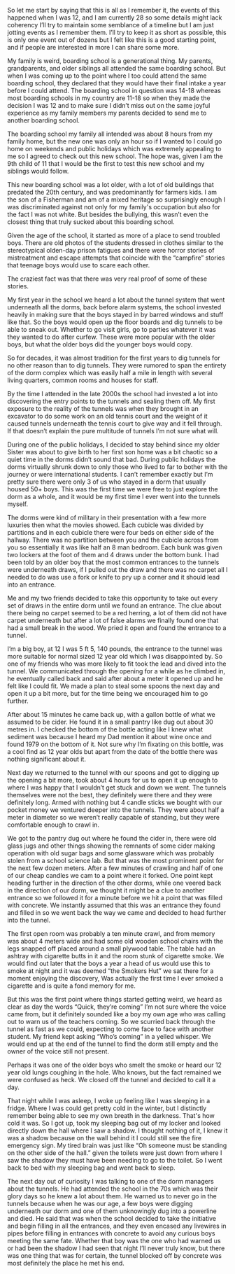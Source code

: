 So let me start by saying that this is all as I remember it, the events of this happened when I was 12, and I am currently 28 so some details might lack coherency I’ll try to maintain some semblance of a timeline but I am just jotting events as I remember them. I’ll try to keep it as short as possible, this is only one event out of dozens but I felt like this is a good starting point, and if people are interested in more I can share some more.  
  
My family is weird, boarding school is a generational thing. My parents, grandparents, and older siblings all attended the same boarding school. But when I was coming up to the point where I too could attend the same boarding school, they declared that they would have their final intake a year before I could attend. The boarding school in question was 14-18 whereas most boarding schools in my country are 11-18 so when they made the decision I was 12 and to make sure I didn’t miss out on the same  joyful experience as my family members my parents decided to send me to another boarding school.  
  
The boarding school my family all intended was about 8 hours from my family home, but the new one was only an hour so if I wanted to I could go home on weekends and public holidays which was extremely appealing to me so I agreed to check out this new school. The hope was, given I am the 9th child of 11 that I would be the first to test this new school and my siblings would follow.  
  
This new boarding school was a lot older, with a lot of old buildings that predated the 20th century, and was predominantly for farmers kids. I am the son of a Fisherman and am of a mixed heritage so surprisingly enough I was discriminated against not only for my family's occupation but also for the fact I was not white. But besides the bullying, this wasn’t even the closest thing that truly sucked about this boarding school.  
  
Given the age of the school, it started as more of a place to send troubled boys. There are old photos of the students dressed in clothes similar to the stereotypical olden-day prison fatigues and there were horror stories of mistreatment and escape attempts that coincide with the “campfire” stories that teenage boys would use to scare each other.  
  
The craziest fact was that there was very real proof of some of these stories.  
  
My first year in the school we heard a lot about the tunnel system that went underneath all the dorms, back before alarm systems, the school invested heavily in making sure that the boys stayed in by barred windows and stuff like that. So the boys would open up the floor boards and dig tunnels to be able to sneak out. Whether to go visit girls, go to parties whatever it was they wanted to do after curfew. These were more popular with the older boys, but what the older boys did the younger boys would copy.  
  
So for decades, it was almost tradition for the first years to dig tunnels for no other reason than to dig tunnels. They were rumored to span the entirety of the dorm complex which was easily half a mile in length with several living quarters, common rooms and houses for staff.  
  
By the time I attended in the late 2000s the school had invested a lot into discovering the entry points to the tunnels and sealing them off. My first exposure to the reality of the tunnels was when they brought in an excavator to do some work on an old tennis court and the weight of it caused tunnels underneath the tennis court to give way and it fell through. If that doesn’t explain the pure multitude of tunnels I’m not sure what will.  
  
During one of the public holidays, I decided to stay behind since my older Sister was about to give birth to her first son home was a bit chaotic so a quiet time in the dorms didn’t sound that bad. During public holidays the dorms virtually shrunk down to only those who lived to far to bother with the journey or were international students. I can’t remember exactly but I’m pretty sure there were only 3 of us who stayed in a dorm that usually housed 50+ boys. This was the first time we were free to just explore the dorm as a whole, and it would be my first time I ever went into the tunnels myself.  
  
The dorms were kind of military in their presentation with a few more luxuries then what the movies showed. Each cubicle was divided by partitions and in each cubicle there were four beds on either side of the hallway. There was no partition between you and the cubicle across from you so essentially it was like half an 8 man bedroom. Each bunk was given two lockers at the foot of them and 4 draws under the bottom bunk. I had been told by an older boy that the most common entrances to the tunnels were underneath draws, if I pulled out the draw and there was no carpet all I needed to do was use a fork or knife to pry up a corner and it should lead into an entrance.  
  
Me and my two friends decided to take this opportunity to take out every set of draws in the entire dorm until we found an entrance. The clue about there being no carpet seemed to be a red herring, a lot of them did not have carpet underneath but after a lot of false alarms we finally found one that had a small break in the wood. We pried it open and found the entrance to a tunnel.   
  
I’m a big boy, at 12 I was 5 ft 5, 140 pounds, the entrance to the tunnel was more suitable for normal sized 12 year old which I was disappointed by. So one of my friends who was more likely to fit took the lead and dived into the tunnel. We communicated through the opening for a while as he climbed in, he eventually called back and said after about a meter it opened up and he felt like I could fit. We made a plan to steal some spoons the next day and open it up a bit more, but for the time being we encouraged him to go further.   
  
After about 15 minutes he came back up, with a gallon bottle of what we assumed to be cider. He found it in a small pantry like dug out about 30 metres in. I checked the bottom of the bottle acting like I knew what sediment was because I heard my Dad mention it about wine once and found 1979 on the bottom of it. Not sure why I’m fixating on this bottle, was a cool find as 12 year olds but apart from the date of the bottle there was nothing significant about it.   
  
Next day we returned to the tunnel with our spoons and got to digging up the opening a bit more, took about 4 hours for us to open it up enough to where I was happy that I wouldn’t get stuck and down we went. The tunnels themselves were not the best, they definitely were there and they were definitely long. Armed with nothing but 4 candle sticks we bought with our pocket money we ventured deeper into the tunnels. They were about half a meter in diameter so we weren’t really capable of standing, but they were comfortable enough to crawl in.   
  
We got to the pantry dug out where he found the cider in, there were old glass jugs and other things showing the remnants of some cider making operation with old sugar bags and some glassware which was probably stolen from a school science lab. But that was the most prominent point for the next few dozen meters. After a few minutes of crawling and half of one of our cheap candles we cam to a point where it forked. One point kept heading further in the direction of the other dorms, while one veered back in the direction of our dorm, we thought it might be a clue to another entrance so we followed it for a minute before we hit a point that was filled with concrete. We instantly assumed that this was an entrance they found and filled in so we went back the way we came and decided to head further into the tunnel.   
  
The first open room was probably a ten minute crawl, and from memory was about 4 meters wide and had some old wooden school chairs with the legs snapped off placed around a small plywood table. The table had an ashtray with cigarette butts in it and the room stunk of cigarette smoke. We would find out later that the boys a year a head of us would use this to smoke at night and it was deemed “the Smokers Hut” we sat there for a moment enjoying the discovery, Was actually the first time I ever smoked a cigarette and is quite a fond memory for me.   
  
But this was the first point where things started getting weird, we heard as clear as day the words “Quick, they’re coming” I’m not sure where the voice came from, but it definitely sounded like a boy my own age who was calling out to warn us of the teachers coming. So we scurried back through the tunnel as fast as we could, expecting to come face to face with another student. My friend kept asking “Who’s coming” in a yelled whisper. We would end up at the end of the tunnel to find the dorm still empty and the owner of the voice still not present.  
  
Perhaps it was one of the older boys who smelt the smoke or heard our 12 year old lungs coughing in the hole. Who knows, but the fact remained we were confused as heck. We closed off the tunnel and decided to call it a day.  
  
That night while I was asleep, I woke up feeling like I was sleeping in a fridge. Where I was could get pretty cold in the winter, but I distinctly remember being able to see my own breath in the darkness. That's how cold it was. So I got up, took my sleeping bag out of my locker and looked directly down the hall where I saw a shadow. I thought nothing of it, I knew it was a shadow because on the wall behind it I could still see the fire emergency sign. My tired brain was just like “Oh someone must be standing on the other side of the hall.” given the toilets were just down from where I saw the shadow they must have been needing to go to the toilet. So I went back to bed with my sleeping bag and went back to sleep.  
  
The next day out of curiosity I was talking to one of the dorm managers about the tunnels. He had attended the school in the 70s which was their glory days so he knew a lot about them. He warned us to never go in the tunnels because when he was our age, a few boys were digging underneath our dorm and one of them unknowingly dug into a powerline and died. He said that was when the school decided to take the initiative and begin filling in all the entrances, and they even encased any livewires in pipes before filling in entrances with concrete to avoid any curious boys meeting the same fate. Whether that boy was the one who had warned us or had been the shadow I had seen that night I’ll never truly know, but there was one thing that was for certain, the tunnel blocked off by concrete was most definitely the place he met his end.  
